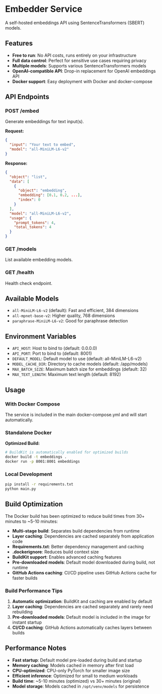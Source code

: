 # Embedder Service

A self-hosted embeddings API using SentenceTransformers (SBERT) models.

## Features

- **Free to run**: No API costs, runs entirely on your infrastructure
- **Full data control**: Perfect for sensitive use cases requiring privacy
- **Multiple models**: Supports various SentenceTransformers models
- **OpenAI-compatible API**: Drop-in replacement for OpenAI embeddings API
- **Docker support**: Easy deployment with Docker and docker-compose

## API Endpoints

### POST /embed
Generate embeddings for text input(s).

**Request:**
```json
{
  "input": "Your text to embed",
  "model": "all-MiniLM-L6-v2"
}
```

**Response:**
```json
{
  "object": "list",
  "data": [
    {
      "object": "embedding",
      "embedding": [0.1, 0.2, ...],
      "index": 0
    }
  ],
  "model": "all-MiniLM-L6-v2",
  "usage": {
    "prompt_tokens": 4,
    "total_tokens": 4
  }
}
```

### GET /models
List available embedding models.

### GET /health
Health check endpoint.

## Available Models

- `all-MiniLM-L6-v2` (default): Fast and efficient, 384 dimensions
- `all-mpnet-base-v2`: Higher quality, 768 dimensions
- `paraphrase-MiniLM-L6-v2`: Good for paraphrase detection

## Environment Variables

- `API_HOST`: Host to bind to (default: 0.0.0.0)
- `API_PORT`: Port to bind to (default: 8001)
- `DEFAULT_MODEL`: Default model to use (default: all-MiniLM-L6-v2)
- `MODEL_CACHE_DIR`: Directory to cache models (default: /app/models)
- `MAX_BATCH_SIZE`: Maximum batch size for embeddings (default: 32)
- `MAX_TEXT_LENGTH`: Maximum text length (default: 8192)

## Usage

### With Docker Compose
The service is included in the main docker-compose.yml and will start automatically.

### Standalone Docker

**Optimized Build:**
```bash
# BuildKit is automatically enabled for optimized builds
docker build -t embeddings .
docker run -p 8001:8001 embeddings
```

### Local Development
```bash
pip install -r requirements.txt
python main.py
```

## Build Optimization

The Docker build has been optimized to reduce build times from 30+ minutes to ~5-10 minutes:

- **Multi-stage build**: Separates build dependencies from runtime
- **Layer caching**: Dependencies are cached separately from application code
- **Requirements.txt**: Better dependency management and caching
- **.dockerignore**: Reduces build context size
- **BuildKit support**: Enables advanced caching features
- **Pre-downloaded models**: Default model downloaded during build, not runtime
- **GitHub Actions caching**: CI/CD pipeline uses GitHub Actions cache for faster builds

### Build Performance Tips

1. **Automatic optimization**: BuildKit and caching are enabled by default
2. **Layer caching**: Dependencies are cached separately and rarely need rebuilding
3. **Pre-downloaded models**: Default model is included in the image for instant startup
4. **CI/CD caching**: GitHub Actions automatically caches layers between builds

## Performance Notes

- **Fast startup**: Default model pre-loaded during build and startup
- **Memory caching**: Models cached in memory after first load
- **CPU-optimized**: CPU-only PyTorch for smaller image size
- **Efficient inference**: Optimized for small to medium workloads
- **Build time**: ~5-10 minutes (optimized) vs 30+ minutes (original)
- **Model storage**: Models cached in `/opt/venv/models` for persistence
